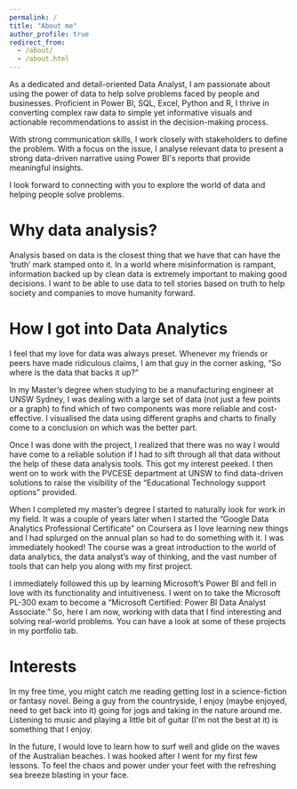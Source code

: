 ```yaml
---
permalink: /
title: "About me"
author_profile: true
redirect_from: 
  - /about/
  - /about.html
---
```


As a dedicated and detail-oriented Data Analyst, I am passionate about using the power of data to help solve problems faced by people and businesses. Proficient in Power BI, SQL, Excel, Python and R, I thrive in converting complex raw data to simple yet informative visuals and actionable recommendations to assist in the decision-making process. 

With strong communication skills, I work closely with stakeholders to define the problem. With a focus on the issue, I analyse relevant data to present a strong data-driven narrative using Power BI's reports that provide meaningful insights. 

I look forward to connecting with you to explore the world of data and helping people solve problems.

Why data analysis? 
======
Analysis based on data is the closest thing that we have that can have the ‘truth’ mark stamped onto it. In a world where misinformation is rampant, information backed up by clean data is extremely important to making good decisions. I want to be able to use data to tell stories based on truth to help society and companies to move humanity forward. 


How I got into Data Analytics
======
I feel that my love for data was always preset. Whenever my friends or peers have made ridiculous claims, I am that guy in the corner asking, “So where is the data that backs it up?” 

In my Master’s degree when studying to be a manufacturing engineer at UNSW Sydney, I was dealing with a large set of data (not just a few points or a graph) to find which of two components was more reliable and cost-effective. I visualised the data using different graphs and charts to finally come to a conclusion on which was the better part.

Once I was done with the project, I realized that there was no way I would have come to a reliable solution if I had to sift through all that data without the help of these data analysis tools. This got my interest peeked. I then went on to work with the PVCESE department at UNSW to find data-driven solutions to raise the visibility of the “Educational Technology support options” provided.

When I completed my master’s degree I started to naturally look for work in my field. It was a couple of years later when I started the “Google Data Analytics Professional Certificate” on Coursera as I love learning new things and I had splurged on the annual plan so had to do something with it. I was immediately hooked! The course was a great introduction to the world of data analytics, the data analyst’s way of thinking, and the vast number of tools that can help you along with my first project. 

I immediately followed this up by learning Microsoft’s Power BI and fell in love with its functionality and intuitiveness. I went on to take the Microsoft PL-300 exam to become a “Microsoft Certified: Power BI Data Analyst Associate.” So, here I am now, working with data that I find interesting and solving real-world problems. You can have a look at some of these projects in my portfolio tab.

Interests
======
In my free time, you might catch me reading getting lost in a science-fiction or fantasy novel. Being a guy from the countryside, I enjoy (maybe enjoyed, need to get back into it) going for jogs and taking in the nature around me. Listening to music and playing a little bit of guitar (I'm not the best at it) is something that I enjoy. 

In the future, I would love to learn how to surf well and glide on the waves of the Australian beaches. I was hooked after I went for my first few lessons. To feel the chaos and power under your feet with the refreshing sea breeze blasting in your face. 
